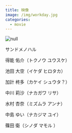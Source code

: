 ```yaml
---
title: 映像
image: /img/workday.jpg
categories:
  - movie
---
```

![null](/img/workday.jpg)

サンドメノハル

得能 佑介（トクノウ ユウスケ）

池田 大空（イケダ ヒロタカ）

加計 柊多（カケイ シュウタ？）

中川 莉沙（ナカガワ リサ）

水村 杏奈（ミズムラ アンナ）

中島 ゆい（ナカジマ ユイ）

篠田 衛（シノダ マモル ）
